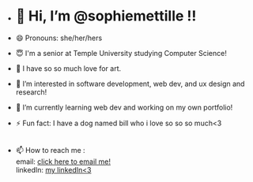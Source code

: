 - <h1>👋 Hi, I’m @sophiemettille !! </h1>
- 😄 Pronouns: she/her/hers
- 😇 I'm a senior at Temple University studying Computer Science!
- 🎨 I have so so much love for art. 
- 👀 I’m interested in software development, web dev, and ux design and research!
- 🌱 I’m currently learning web dev and working on my own portfolio!
- ⚡ Fun fact: I have a dog named bill who i love so so so much<3 
  <br> <br>

- 📫 How to reach me : <br>
  email: [click here to email me!](mailto:smettille@me.com) <br>
  linkedIn: [my linkedIn<3](https://www.linkedin.com/in/sophiemettille/)
  

<!---
sophiemettille/sophiemettille is a ✨ special ✨ repository because its `README.md` (this file) appears on your GitHub profile.
You can click the Preview link to take a look at your changes.
--->
